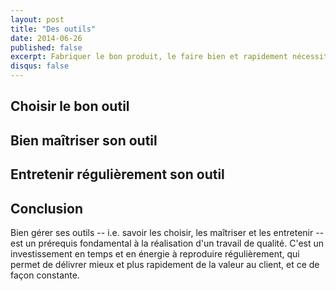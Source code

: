 ```yaml
---
layout: post
title: "Des outils"
date: 2014-06-26
published: false
excerpt: Fabriquer le bon produit, le faire bien et rapidement nécessite de bien gérer ses outils.
disqus: false
---
```




## Choisir le bon outil

## Bien maîtriser son outil

## Entretenir régulièrement son outil

## Conclusion

Bien gérer ses outils -- i.e. savoir les choisir, les maîtriser et les entretenir -- est un prérequis fondamental à la réalisation d'un travail de qualité. C'est un investissement en temps et en énergie à reproduire régulièrement, qui permet de délivrer mieux et plus rapidement de la valeur au client, et ce de façon constante.


